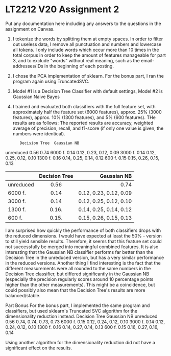 # LT2212 V20 Assignment 2

Put any documentation here including any answers to the questions in the 
assignment on Canvas.

1) I tokenize the words by splitting them at empty spaces. In order to filter
out useless data, I remove all punctuation and numbers and lowercase all 
tokens. I only include words which occur more than 10 times in the total
corpus in order to keep the amount of features manageable for part 3, and to 
exclude "words" without real meaning, such as the email-addresses/IDs in the 
beginning of each posting. 

2) I chose the PCA  implementation of sklearn. For the bonus part, I ran the
program again using TruncatedSVC.

3) Model #1 is a Decision Tree Classifier with default settings, Model #2 is 
Gaussian Naive Bayes

4) I trained and evaluated both classifiers with the full feature set, with
approximately half the feature set (6000 features), approx. 25% (3000 features),
approx. 10% (1300 features), and 5% (600 features). THe results are as follows:
The reported results are accuracy, weighted average of precision, recall, and
f1-score (if only one value is given, the numbers were identical). 

          Decision Tree  Gaussian NB
unreduced 0.56		 0.74
6000 f.   0.14		 0.12, 0.23, 0.12, 0.09
3000 f.   0.14		 0.12, 0.25, 0.12, 0.10
1300 f.   0.16		 0.14, 0.25, 0.14, 0.12
600 f.    0.15		 0.15, 0.26, 0.15, 0.13

|               | Decision Tree | Gaussian NB            |
| ------------- |:-------------:| ----------------------:|
| unreduced     | 0.56          | 0.74                   |
| 6000 f.       | 0.14          | 0.12, 0.23, 0.12, 0.09 |
| 3000 f.       | 0.14          | 0.12, 0.25, 0.12, 0.10 |
| 1300 f.       | 0.16.         | 0.14, 0.25, 0.14, 0.12 |
| 600 f.        | 0.15.         | 0.15, 0.26, 0.15, 0.13 |

I am surprised how quickly the performance of both classifiers drops with the
reduced dimensions. I would have expected at least the 50% - version to still
yield sensible results. Therefore, it seems that this feature set could not 
successfully be merged into meaningful combined features. It is also interesting that
the Gaussian NB classifier performs far better than the Decision Tree in the unreduced
version, but has a very similar performance in the reduced versions.
Another thing I find interesting is the fact that the different measurements were all
rounded to the same numbers in the Decision Tree classifier, but differed significantly
in the Gaussian NB (especially the precision regularly scores around 10 percentage 
points higher than the other measurements). This might be a coincidence, but could 
possibly also mean that the Decision Tree's results are more balanced/stable.

Part Bonus
For the bonus part, I implemented the same program and classifiers, but used sklearn's
Truncated SVC algorithm for the dimensionality reduction instead. 
          Decision Tree  Gaussian NB
unreduced 0.56           0.74, 0.74, 0.73, 0.73
6000 f.   0.15           0.12, 0.24, 0.12, 0.10
3000 f.   0.14           0.12, 0.24, 0.12, 0.10
1300 f.   0.16           0.14, 0.27, 0.14, 0.13
600 f.    0.15           0.16, 0.27, 0.16, 0.14

Using another algorithm for the dimensionality reduction did not have a significant 
effect on the results.

